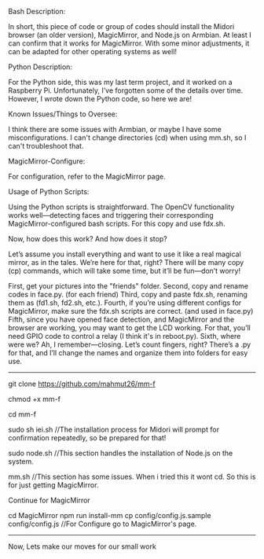 Bash Description:

In short, this piece of code or group of codes should install the Midori browser (an older version), MagicMirror, and Node.js on Armbian. At least I can confirm that it works for MagicMirror. With some minor adjustments, it can be adapted for other operating systems as well!

Python Description:

For the Python side, this was my last term project, and it worked on a Raspberry Pi. Unfortunately, I’ve forgotten some of the details over time. However, I wrote down the Python code, so here we are!

Known Issues/Things to Oversee:

I think there are some issues with Armbian, or maybe I have some misconfigurations. I can't change directories (cd) when using mm.sh, so I can't troubleshoot that.

MagicMirror-Configure:

For configuration, refer to the MagicMirror page.

Usage of Python Scripts:

Using the Python scripts is straightforward. The OpenCV functionality works well—detecting faces and triggering their corresponding MagicMirror-configured bash scripts. For this copy and use fdx.sh. 

Now, how does this work? And how does it stop?

Let’s assume you install everything and want to use it like a real magical mirror, as in the tales. We’re here for that, right? There will be many copy (cp) commands, which will take some time, but it’ll be fun—don’t worry!

First, get your pictures into the "friends" folder.
Second, copy and rename codes in face.py. (for each friend)
Third, copy and paste fdx.sh, renaming them as (fd1.sh, fd2.sh, etc.). 
Fourth, if you’re using different configs for MagicMirror, make sure the fdx.sh scripts are correct. (and used in face.py)
Fifth, since you have opened face detection, and MagicMirror and the browser are working, you may want to get the LCD working. For that, you’ll need GPIO code to control a relay (I think it's in reboot.py).
Sixth, where were we? Ah, I remember—closing. Let’s count fingers, right? There’s a .py for that, and I’ll change the names and organize them into folders for easy use.


----------------------------------------------------------------------------------------------------------------------------------------------------------------------------------------------------------------------------

git clone https://github.com/mahmut26/mm-f

chmod +x mm-f

cd mm-f

sudo sh iei.sh //The installation process for Midori will prompt for confirmation repeatedly, so be prepared for that!

sudo node.sh //This section handles the installation of Node.js on the system. 

mm.sh //This section has some issues. When i tried this it wont cd. So this is for just getting MagicMirror.

Continue for MagicMirror

cd MagicMirror
npm run install-mm
cp config/config.js.sample config/config.js //For Configure go to MagicMirror's page.

-------------------------------------------------------------------------------------------------------------------------------------------------------------------------------------------------------------------------------

Now, Lets make our moves for our small work



